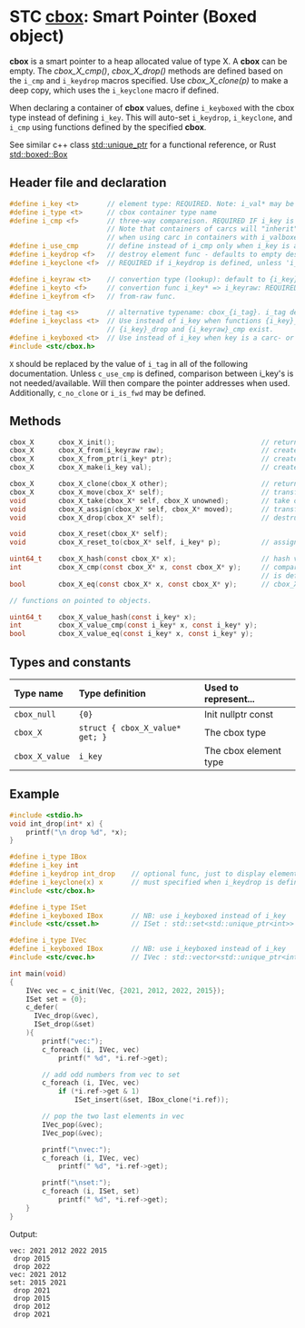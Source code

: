 # STC [cbox](../include/stc/cbox.h): Smart Pointer (Boxed object)

**cbox** is a smart pointer to a heap allocated value of type X. A **cbox** can
be empty. The *cbox_X_cmp()*, *cbox_X_drop()* methods are defined based on the `i_cmp`
and `i_keydrop` macros specified. Use *cbox_X_clone(p)* to make a deep copy, which uses the
`i_keyclone` macro if defined.

When declaring a container of **cbox** values, define `i_keyboxed` with the
cbox type instead of defining `i_key`. This will auto-set `i_keydrop`, `i_keyclone`, and `i_cmp` using 
functions defined by the specified **cbox**.

See similar c++ class [std::unique_ptr](https://en.cppreference.com/w/cpp/memory/unique_ptr) for a functional reference, or Rust [std::boxed::Box](https://doc.rust-lang.org/std/boxed/struct.Box.html)

## Header file and declaration

```c
#define i_key <t>       // element type: REQUIRED. Note: i_val* may be specified instead of i_key*.
#define i_type <t>      // cbox container type name
#define i_cmp <f>       // three-way compareison. REQUIRED IF i_key is a non-integral type
                        // Note that containers of carcs will "inherit" i_cmp
                        // when using carc in containers with i_valboxed MyArc - ie. the i_type.
#define i_use_cmp       // define instead of i_cmp only when i_key is an integral/native-type.
#define i_keydrop <f>   // destroy element func - defaults to empty destruct
#define i_keyclone <f>  // REQUIRED if i_keydrop is defined, unless 'i_opt c_no_clone' is defined.

#define i_keyraw <t>    // convertion type (lookup): default to {i_key}
#define i_keyto <f>     // convertion func i_key* => i_keyraw: REQUIRED IF i_keyraw defined.
#define i_keyfrom <f>   // from-raw func.

#define i_tag <s>       // alternative typename: cbox_{i_tag}. i_tag defaults to i_key
#define i_keyclass <t>  // Use instead of i_key when functions {i_key}_clone, 
                        // {i_key}_drop and {i_keyraw}_cmp exist.
#define i_keyboxed <t>  // Use instead of i_key when key is a carc- or a cbox-type.
#include <stc/cbox.h>    
```
`X` should be replaced by the value of `i_tag` in all of the following documentation.
Unless `c_use_cmp` is defined, comparison between i_key's is not needed/available. Will then
compare the pointer addresses when used. Additionally, `c_no_clone` or `i_is_fwd` may be defined.

## Methods
```c
cbox_X      cbox_X_init();                                    // return an empty cbox
cbox_X      cbox_X_from(i_keyraw raw);                        // create a cbox from raw type. Avail if i_keyraw user defined.
cbox_X      cbox_X_from_ptr(i_key* ptr);                      // create a cbox from a pointer. Takes ownership of ptr.
cbox_X      cbox_X_make(i_key val);                           // create a cbox from unowned val object.

cbox_X      cbox_X_clone(cbox_X other);                       // return deep copied clone
cbox_X      cbox_X_move(cbox_X* self);                        // transfer ownership to receiving cbox returned. self becomes NULL.
void        cbox_X_take(cbox_X* self, cbox_X unowned);        // take ownership of unowned box object.
void        cbox_X_assign(cbox_X* self, cbox_X* moved);       // transfer ownership from moved to self; moved becomes NULL.
void        cbox_X_drop(cbox_X* self);                        // destruct the contained object and free its heap memory.

void        cbox_X_reset(cbox_X* self);   
void        cbox_X_reset_to(cbox_X* self, i_key* p);          // assign new cbox from ptr. Takes ownership of p.

uint64_t    cbox_X_hash(const cbox_X* x);                     // hash value
int         cbox_X_cmp(const cbox_X* x, const cbox_X* y);     // compares pointer addresses if no `i_cmp` is specified.
                                                              // is defined. Otherwise uses 'i_cmp' or default cmp.
bool        cbox_X_eq(const cbox_X* x, const cbox_X* y);      // cbox_X_cmp() == 0

// functions on pointed to objects.

uint64_t    cbox_X_value_hash(const i_key* x);
int         cbox_X_value_cmp(const i_key* x, const i_key* y);
bool        cbox_X_value_eq(const i_key* x, const i_key* y);
```

## Types and constants

| Type name          | Type definition                                               | Used to represent...     |
|:-------------------|:--------------------------------|:------------------------|
| `cbox_null`        | `{0}`                           | Init nullptr const      |
| `cbox_X`           | `struct { cbox_X_value* get; }` | The cbox type           |
| `cbox_X_value`     | `i_key`                         | The cbox element type   |

## Example

```c
#include <stdio.h>
void int_drop(int* x) {
    printf("\n drop %d", *x);
}

#define i_type IBox
#define i_key int
#define i_keydrop int_drop    // optional func, just to display elements destroyed
#define i_keyclone(x) x       // must specified when i_keydrop is defined.
#include <stc/cbox.h>

#define i_type ISet
#define i_keyboxed IBox       // NB: use i_keyboxed instead of i_key
#include <stc/csset.h>        // ISet : std::set<std::unique_ptr<int>>

#define i_type IVec
#define i_keyboxed IBox       // NB: use i_keyboxed instead of i_key
#include <stc/cvec.h>         // IVec : std::vector<std::unique_ptr<int>>

int main(void)
{
    IVec vec = c_init(Vec, {2021, 2012, 2022, 2015});
    ISet set = {0};
    c_defer(
      IVec_drop(&vec),
      ISet_drop(&set)
    ){
        printf("vec:");
        c_foreach (i, IVec, vec)
            printf(" %d", *i.ref->get);

        // add odd numbers from vec to set
        c_foreach (i, IVec, vec)
            if (*i.ref->get & 1)
                ISet_insert(&set, IBox_clone(*i.ref));

        // pop the two last elements in vec
        IVec_pop(&vec);
        IVec_pop(&vec);

        printf("\nvec:");
        c_foreach (i, IVec, vec)
            printf(" %d", *i.ref->get);

        printf("\nset:");
        c_foreach (i, ISet, set)
            printf(" %d", *i.ref->get);
    }
}
```
Output:
```
vec: 2021 2012 2022 2015
 drop 2015
 drop 2022
vec: 2021 2012
set: 2015 2021
 drop 2021
 drop 2015
 drop 2012
 drop 2021
```
